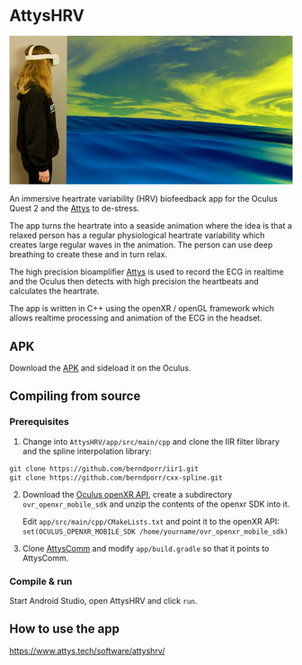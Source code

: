 # AttysHRV

![alt tag](attyshrv.jpg)

An immersive heartrate variability (HRV) biofeedback app for the Oculus Quest 2 and the [Attys](https://www.attys.tech) to de-stress.

The app turns the heartrate into a seaside animation where the idea is
that a relaxed person has a regular physiological heartrate variability
which creates large regular waves in the animation. The person can use
deep breathing to create these and in turn relax.

The high precision bioamplifier [Attys](https://www.attys.tech) is
used to record the ECG in realtime and the Oculus then detects
with high precision the heartbeats and calculates the heartrate.

The app is written in C++ using the openXR / openGL framework
which allows realtime processing and animation of the ECG
in the headset.

## APK

Download the [APK](<./app-release.apk>) and sideload it on the Oculus.

## Compiling from source

### Prerequisites

1. Change into `AttysHRV/app/src/main/cpp` and clone the IIR filter library and the spline interpolation library:

```
git clone https://github.com/berndporr/iir1.git
git clone https://github.com/berndporr/cxx-spline.git
```

2. Download the [Oculus openXR API](https://developer.oculus.com/downloads/package/oculus-openxr-mobile-sdk/), create
   a subdirectory `ovr_openxr_mobile_sdk` and unzip the contents of the openxr SDK into it.

   Edit `app/src/main/cpp/CMakeLists.txt` and point it to the openXR API:
  `set(OCULUS_OPENXR_MOBILE_SDK /home/yourname/ovr_openxr_mobile_sdk)`

3. Clone [AttysComm](https://github.com/glasgowneuro/AttysComm) and modify `app/build.gradle` so that it points
   to AttysComm.

### Compile & run

Start Android Studio, open AttysHRV and click `run`.

## How to use the app

https://www.attys.tech/software/attyshrv/
